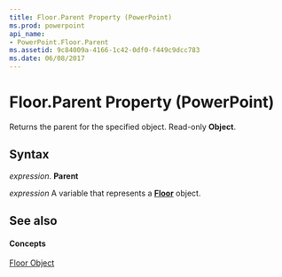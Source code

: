```yaml
---
title: Floor.Parent Property (PowerPoint)
ms.prod: powerpoint
api_name:
- PowerPoint.Floor.Parent
ms.assetid: 9c84009a-4166-1c42-0df0-f449c9dcc783
ms.date: 06/08/2017
---
```



# Floor.Parent Property (PowerPoint)

Returns the parent for the specified object. Read-only **Object**.


## Syntax

 _expression_. **Parent**

 _expression_ A variable that represents a **[Floor](floor-object-powerpoint.md)** object.


## See also


#### Concepts


[Floor Object](floor-object-powerpoint.md)

